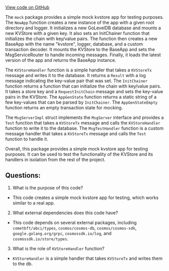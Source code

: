 [View code on GitHub](https://github.com/cosmos/cosmos-sdk/blob/main/server/mock/app.go)

The `mock` package provides a simple mock kvstore app for testing purposes. The `NewApp` function creates a new instance of the app with a given root directory and logger. It initializes a new GoLevelDB database and mounts a new KVStore with a given key. It also sets an InitChainer function that initializes the chain with key/value pairs. The function then creates a new BaseApp with the name "kvstore", logger, database, and a custom transaction decoder. It mounts the KVStore to the BaseApp and sets the MsgServiceRouter to handle incoming messages. Finally, it loads the latest version of the app and returns the BaseApp instance.

The `KVStoreHandler` function is a simple handler that takes a `KVStoreTx` message and writes it to the database. It returns a `Result` with a log message indicating the key-value pair that was set. The `InitChainer` function returns a function that can initialize the chain with key/value pairs. It takes a store key and a `RequestInitChain` message and sets the key-value pairs in the KVStore. The `AppGenState` function returns a static string of a few key-values that can be parsed by `InitChainer`. The `AppGenStateEmpty` function returns an empty transaction state for mocking.

The `MsgServerImpl` struct implements the `MsgServer` interface and provides a `Test` function that takes a `KVStoreTx` message and calls the `KVStoreHandler` function to write it to the database. The `MsgTestHandler` function is a custom message handler that takes a `KVStoreTx` message and calls the `Test` function to handle it.

Overall, this package provides a simple mock kvstore app for testing purposes. It can be used to test the functionality of the KVStore and its handlers in isolation from the rest of the project.
## Questions: 
 1. What is the purpose of this code?
- This code creates a simple mock kvstore app for testing, which works similar to a real app.

2. What external dependencies does this code have?
- This code depends on several external packages, including `cometbft/abci/types`, `cosmos/cosmos-db`, `cosmos/cosmos-sdk`, `google.golang.org/grpc`, `cosmossdk.io/log`, and `cosmossdk.io/store/types`.

3. What is the role of `KVStoreHandler` function?
- `KVStoreHandler` is a simple handler that takes `KVStoreTx` and writes them to the db.